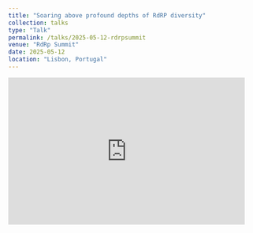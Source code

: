 ```yaml
---
title: "Soaring above profound depths of RdRP diversity"
collection: talks
type: "Talk"
permalink: /talks/2025-05-12-rdrpsummit
venue: "RdRp Summit"
date: 2025-05-12
location: "Lisbon, Portugal"
---
```


<iframe src="https://docs.google.com/presentation/d/e/2PACX-1vSqqeHSHHGl8C7TfS9kHyjbw0Z0_lCxTBGOdNh2DehRtCfTTBJdpY1DFK7S9e5yeK-AgaKJHcuS-DZu/pubembed?start=false&loop=false&delayms=3000" frameborder="0" width="480" height="299" allowfullscreen="true" mozallowfullscreen="true" webkitallowfullscreen="true"></iframe>